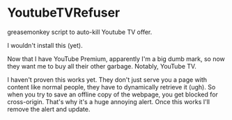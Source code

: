 # YoutubeTVRefuser
greasemonkey script to auto-kill Youtube TV offer.

I wouldn't install this (yet). 

Now that I have YouTube Premium, apparently I'm a big dumb mark, so now they want me to buy all their other garbage. Notably, YouTube TV.

I haven't proven this works yet. They don't just serve you a page with content like normal people, they have to dynamically retrieve it (ugh). So when you try to save an offline copy of the webpage, you get blocked for cross-origin. That's why it's a huge annoying alert. Once this works I'll remove the alert and update.
